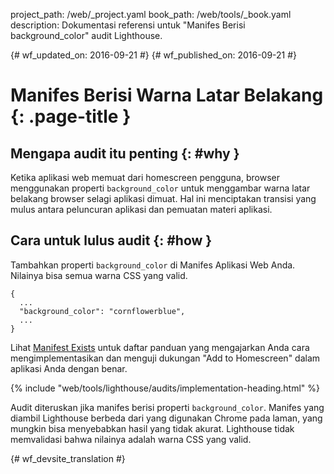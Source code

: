 project_path: /web/_project.yaml
book_path: /web/tools/_book.yaml
description: Dokumentasi referensi untuk "Manifes Berisi background_color" audit Lighthouse.

{# wf_updated_on: 2016-09-21 #}
{# wf_published_on: 2016-09-21 #}

# Manifes Berisi Warna Latar Belakang  {: .page-title }

## Mengapa audit itu penting {: #why }

Ketika aplikasi web memuat dari homescreen pengguna, browser menggunakan properti
`background_color` untuk menggambar warna latar belakang browser selagi
aplikasi dimuat. Hal ini menciptakan transisi yang mulus antara peluncuran aplikasi dan
pemuatan materi aplikasi.

## Cara untuk lulus audit {: #how }

Tambahkan properti `background_color` di Manifes Aplikasi Web Anda. Nilainya bisa semua warna
CSS yang valid.

    {
      ...
      "background_color": "cornflowerblue",
      ...
    }

Lihat [Manifest Exists](manifest-exists#how)
untuk daftar panduan yang mengajarkan Anda cara
mengimplementasikan dan menguji dukungan "Add to Homescreen" dalam aplikasi Anda dengan benar.

{% include "web/tools/lighthouse/audits/implementation-heading.html" %}

Audit diteruskan jika manifes berisi properti `background_color`.
Manifes yang diambil Lighthouse berbeda dari yang digunakan Chrome
pada laman, yang mungkin bisa menyebabkan hasil yang tidak akurat. Lighthouse tidak
memvalidasi bahwa nilainya adalah warna CSS yang valid.


{# wf_devsite_translation #}

